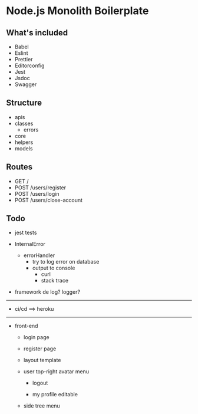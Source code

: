 # Node.js Monolith Boilerplate

## What's included

* Babel
* Eslint
* Prettier
* Editorconfig
* Jest
* Jsdoc
* Swagger

## Structure

* apis
* classes
  - errors
* core
* helpers
* models

## Routes

* GET /
* POST /users/register
* POST /users/login
* POST /users/close-account

## Todo

* jest tests

* InternalError
  - errorHandler
    * try to log error on database
    * output to console
      - curl
      - stack trace

* framework de log? logger?

---

* ci/cd  ==> heroku

---

* front-end
  - login page

  - register page

  - layout template

  - user top-right avatar menu

    * logout

    * my profile editable

  - side tree menu
